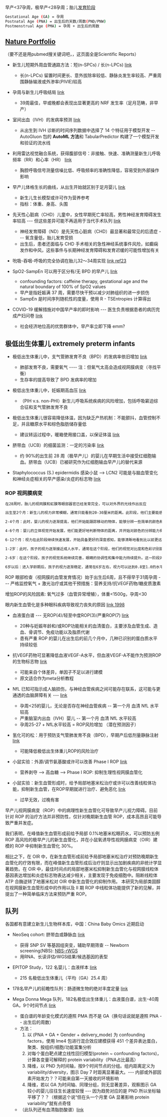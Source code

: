 
早产<37孕周，极早产<28孕周；胎儿[发育阶段](https://www.msdmanuals.cn/home/women-s-health-issues/normal-pregnancy/stages-of-fetal-development)

```bash 
Gestational Age (GA) = 孕周
Postnatal Age (PNA) = 出生后的天数/周数(PND/PNW)
Postmenstrual Age (PMA) = 孕周 + 出生后的周数
```

## [Nature Portfolio](https://www.nature.com/subjects/neonatology) 

（要不还是用pubmed搜关键词吧，，这页面全是Scientific Reports）

* 新生儿短期外周血管通路方法：短(n-SPCs) / 长(n-LPCs)   [link](https://www.nature.com/articles/s41598-025-00301-1)
    - 长(n-LPCs) 留置时间更长、意外拔除率较低、静脉炎发生率较高、严重周围静脉输液或外渗率(PIVIE)较高

* 孕周与新生儿呼吸结局 [link](https://www.nature.com/articles/s41598-025-97197-8)
    - 39周最佳，早或晚都会表现出显著更高的 NRF 发生率（足月范畴，非早产）

* 室间出血（IVH）的发病率预测 [link](https://www.nature.com/articles/s41598-024-74298-4)
    - 从出生到 IVH 诊断的时间序列数据中选择了 14 个特征用于模型开发 -- AutoGluon 包的 **AutoML 方法**和 TabularPredictor 构建了一个模型开发和验证的流水线

* 利用雷达视觉融合系统，获得腹部信号：非接触、快速、准确测量新生儿呼吸频率（RR）和心率（HR） [link](https://www.nature.com/articles/s41598-025-95542-5)
    - 胸腔呼吸信号测量信噪比低、呼吸频率的准确性降低，容易受到外部操作影响

* 早产儿体格生长的曲线，从出生开始就区别于足月婴儿 [link](https://www.nature.com/articles/s41467-023-41069-0)
    - 新生儿生长模型或许可作为营养参考
    - 指标：体重、身高、头围

* 先天性心脏病（CHD）儿童中，女性早期死亡率较高，男性神经发育障碍发生率较高 --- 但这些差异可能不再适用于当代手术队列  [link](https://www.nature.com/articles/s41598-025-92894-w)
    - 神经发育障碍（ND）是先天性心脏病（CHD）最显著和最常见的后遗症 --- 氧含量低，胎儿发育受损
    - 出生后，患者还面临与 CHD 手术相关的急性神经系统事件风险，如癫痫发作和中风，这些事件与长期神经发育障碍和发育迟缓的可能性增加有关

* 吮吸-吞咽-呼吸的完全协调在胎儿32～34周实现 [link ref23](https://pmc.ncbi.nlm.nih.gov/articles/PMC10752769/)


* SpO2-SampEn 可以用于区分有/无 BPD 的早产儿 [link](https://www.nature.com/articles/s41598-025-89174-y)
    - confounding factors: caffeine therapy, gestational age and the natural boundary of 100% of SpO2 values
    - 早产是指妊娠满 37 周，需要尽快干预以减少对肺组织的进一步损伤
    - SampEn 是时间序列随机性的度量，使用 R - TSEntropies 计算得出

* COVID-19 缓解措施对中国早产率的即时影响  --- 医生负责根据患者的病历完成产妇问卷  [link](https://www.nature.com/articles/s41467-022-32814-y)
    - 社会经济地位高的优势群体中，早产率立即下降  emm?



## 极低出生体重儿 extremely preterm infants

* 极低出生体重儿中，支气管肺发育不良（BPD）的发病率依旧增加  [link](https://www.nature.com/articles/s41598-025-93466-8)
    - 肺部发育不良，需要氧气 ---- 注：但氧气太高会造成视网膜病变（寻找平衡）
    - 生存率的提高导致了 BPD 发病率的增加


* 极低出生体重儿中，妊娠期高血压 [link](https://www.nature.com/articles/s41598-023-33206-y)
    - （PIH v.s. non-PHI）新生儿呼吸系统疾病的风险增加，包括呼吸窘迫综合征和支气管肺发育不良


* 极低出生体重儿很容易降低体温，因为缺乏产热机制：不能颤抖，血管控制不足，并且糖原水平和棕色脂肪储存量低
    - 建议转运过程中，暖箱使用接口盖，以保证体温  [link](https://www.nature.com/articles/s41598-023-30142-9)

* 脐带血（UCB）的细菌监测：一定的污染率  [link](https://gup.ub.gu.se/publication/340010)
    - 约 90%的出生前 28 周（极早产儿）的婴儿在早期生活中接受红细胞输血。脐带血（UCB）已被研究作为红细胞输血早产儿的替代来源

* Staphylococcus (S.) epidermidis 感染小鼠 --> LCN2 可能是与脑血管变化和神经炎症相关的早产感染/炎症的标志物 [link](https://gup.ub.gu.se/publication/331339)


### ROP 视网膜病变

```bash - gpt
在28周时，胎儿的视网膜和虹膜等眼部器官已经发育完全，可以对外界的光线作出反应

出生至2个月：新生儿的视力非常模糊，通常只能看到20-30厘米的距离。此阶段，他们主要能感知光线和明暗，对高对比度的图形（如黑白格子）更敏感。

2-4个月：此时，婴儿的视力逐渐提高，他们开始能跟踪移动的物体，能够分辨一些简单的颜色和形状。同时，眼球的协调性也有所改善。

4-6个月：婴儿的立体视觉开始发展，他们能更好地判断物体的距离，并开始对颜色的分辨能力有显著提升。

6-12个月：视力在此阶段继续快速发展，开始具备更好的深度感知，能够清晰地看到比以前更远的物体，并能够识别熟悉的人和物体。

1-2岁：此时，孩子的视力逐渐接近成人水平，通常在这个阶段，他们的视觉对比度和色彩识别能力进一步增强。

2-6岁：在这个阶段，孩子的视觉系统继续完善，眼睛的协调性和集中能力持续提升。这一阶段对于视觉技能的发展非常重要，包括追踪运动物体、视觉记忆和空间感知。

6岁以后：进入学龄期后，孩子的视力逐渐稳定，通常在6岁左右，视力可以达到0.8至1.0的水平，视力发育基本完成。
```


ROP 眼部检查（视网膜的血管发育情况）始于出生后6周，且不得早于31周孕周 --- 严格监控氧气 + 激光治疗或其他干预措施：营养支持/抗VEGF药物/糖皮质激素

增加ROP的风险因素: 氧气过多（血管异常增殖），体重<1500g，孕周<30

眼内新生血管化是多种眼科疾病导致视力丧失的原因 [link 1998](https://pmc.ncbi.nlm.nih.gov/articles/PMC1852998/)



* 血液蛋白谱 --- 无ROP(4)/轻至中度ROP(3)/严重ROP(7) [link](https://www.nature.com/articles/s41390-021-01528-0)
    - 20种与妊娠年龄和/或ROP功能相关的血清蛋白，主要涉及血管生成、造血、骨调节、免疫功能以及脂质代谢
    - 患有严重 ROP 的婴儿在出生后的前几个月中，几种已识别的蛋白质水平持续较低


* 抗VEGF药物可显著降低血液VEGF-A水平，但血液VEGF-A不能作为预测ROP的生物标志物 [link](https://www.ophthalmologyscience.org/article/S2666-9145(24)00084-8/fulltext)
    - 可能来自个体差异，单因子不足以进行建模
    - 原文适合作为meta分析教程

* NfL 已知可指示成人脑损伤，与神经血管疾病之间可能存在联系，这可能与更通透的血脑屏障有关 --- [link](https://pubmed.ncbi.nlm.nih.gov/39317698/)
    - 孕周<25的婴儿，无论是否存在神经血管疾病 -- 第一个月 血清 NfL 水平较高
    - 严重脑室内出血（IVH）婴儿 -- 第一个月 血清 NfL 水平较高
    - 孕周25-27 + NfL水平较高 =  ROP风险增加 （潜在预测因子）

* 氢化可的松：用于预防支气管肺发育不良（BPD），早期产后低剂量静脉注射 [link](https://gup.ub.gu.se/publication/348169)
    - 可能降低极低出生体重儿ROP的风险治疗

* 小鼠实验：外源/调节氨基酸或许可以改善 Phase I ROP [link](https://gup.ub.gu.se/publication/330507)
    - 营养剥夺 --> 高血糖 --> Phase I ROP: 抑制生理性视网膜血管化

* 小鼠实验：新生血管形成时，给予局部地塞米松治疗或许可以改善线粒体功能，抑制新生血管，在ROP早期就进行治疗、避免恶化 [link](https://gup.ub.gu.se/publication/341496)
    - 过早无效，过晚有害



早产儿视网膜病变（ROP）中的病理性新生血管化可导致早产儿视力障碍。目前针对 ROP 的治疗方法并非预防性，仅针对晚期新生血管 ROP，成本高昂且可能导致严重并发症。

我们表明，在峰值新生血管形成前给予局部 0.1%地塞米松眼药水，可以预防五例 ROP 高风险的极早产儿的新生血管化，并在小鼠氧诱导性视网膜病变（OIR）建模的 ROP 中抑制新生血管化 30%。

相比之下，在 OIR 中，在新生血管形成前给予局部地塞米松治疗对预防晚期新生血管化的疗效有限，而在峰值新生血管形成后治疗则显示出加剧疾病的非统计学显著趋势。在 OIR 中，最佳时间点的局部地塞米松抑制新生血管化与视网膜线粒体基因表达增加和炎症标志物表达减少相关，主要发现于免疫细胞中。阻断线粒体 ATP 合酶逆转了地塞米松对 OIR 中新生血管化的抑制作用。 本研究为局部类固醇在视网膜新生血管形成中的作用以及 II 期 ROP 中线粒体功能提供了新的见解，并提出了一种简单临床方法来预防严重 ROP。




## 队列

各国都有意建立新生儿生物样本库，中国：China Baby Omics 近期启动


* NeoSeq cohort: 脐带血或静脉血  [link](https://www.nature.com/articles/s41525-025-00483-7#Sec2)
    - 获得 SNP SV 等基因组突变，辅助早期筛查 -- Newborn screening(NBS): [NBS-rWGS](https://www.sciencedirect.com/science/article/pii/S000292972200355X)
    - 用RNA、长读评估rWGS结果/候选基因的表型

* EPITOP Study，122 名婴儿：血液样本 [link](https://gup.ub.gu.se/publication/347996)
    - 215 名极低出生体重儿（平均（GA）25.4 周） 

* 178名早产儿的前瞻性队列：肠道微生物的绝对丰度定量 [link](https://www.nature.com/articles/s41586-021-03241-8)

* Mega Donna Mega 队列，182名极低出生体重儿：血液蛋白谱，出生-40周GA，9个时间节点 [link](https://www.nature.com/articles/s43856-023-00338-1)
    - 蛋白谱的年龄变化模式的遵照 PMA 而不是 GA（换句话说就是遵照 PNA -- 出生后的周数）
    - 方法：
        1. 以 (PNA + GA + Gender + delivery_mode) 为 confounding factors，使用 lme4 包进行混合效应建模获得 451 个差异表达蛋白，聚类、按组织/细胞/功能富集分析
        2. 对每个蛋白靶点建立线性回归模型(protein ~ confounding factors)，计算各变量可解释的 protein variability（PNA占比最高）
        3. 降维，以 PND 为时间轴，按9个时间节点的分组。组内距离定义为variability/diversity，图示 Day 7 时距离显著最大。--- 内部或外部因素开始发力？？可能来自第一天接收的环境影响
        4. 降维，若以 GA 为时间轴、同理分组，则无显著差异，观察图示 GA 较小的婴儿往往生长速度较慢 --- 因为趋势对应的是 PND 所以坐标轴平移了？？（根据这个说“但在头一个月里 GA 显著影响 protein variability”就有点奇怪
    - （此队列还有血清脂肪酸谱）[link](https://gup.ub.gu.se/publication/327305)
        








